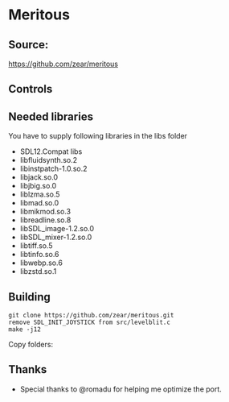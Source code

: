 # Meritous

## Source: 

https://github.com/zear/meritous

## Controls



## Needed libraries

You have to supply following libraries in the libs folder
- SDL12.Compat libs
- libfluidsynth.so.2
- libinstpatch-1.0.so.2
- libjack.so.0
- libjbig.so.0
- liblzma.so.5
- libmad.so.0
- libmikmod.so.3
- libreadline.so.8
- libSDL_image-1.2.so.0
- libSDL_mixer-1.2.so.0
- libtiff.so.5
- libtinfo.so.6
- libwebp.so.6
- libzstd.so.1
 
## Building

```
git clone https://github.com/zear/meritous.git
remove SDL_INIT_JOYSTICK from src/levelblit.c
make -j12
```
Copy folders:

## Thanks

- Special thanks to @romadu for helping me optimize the port.


